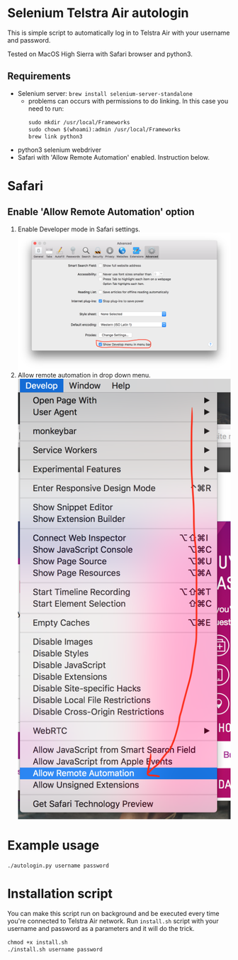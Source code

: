# Selenium Telstra Air autologin
This is simple script to automatically log in to Telstra Air with your username and password.

Tested on MacOS High Sierra with Safari browser and python3.

## Requirements
- Selenium server: `brew install selenium-server-standalone`
  - problems can occurs with permissions to do linking. In this case you need to run:
    ```
    sudo mkdir /usr/local/Frameworks
    sudo chown $(whoami):admin /usr/local/Frameworks
    brew link python3
    ```
- python3 selenium webdriver
- Safari with 'Allow Remote Automation' enabled. Instruction below.

# Safari

## Enable 'Allow Remote Automation' option

1. Enable Developer mode in Safari settings.
  ![Enable developer options](img/safari_enable_developer_options.png)
1. Allow remote automation in drop down menu.
  ![Enable developer options](img/safari_allow_remote_automation.png)

# Example usage
`./autologin.py username password`

# Installation script
You can make this script run on background and be executed every time you're
connected to Telstra Air network. Run `install.sh` script with your username and
password as a parameters and it will do the trick.

```
chmod +x install.sh
./install.sh username password
```
